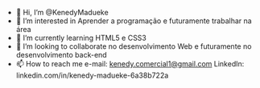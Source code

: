 - 👋 Hi, I’m @KenedyMadueke
- 👀 I’m interested in  Aprender  a  programação e futuramente trabalhar na área
- 🌱 I’m currently learning  HTML5 e CSS3
- 💞️ I’m looking to collaborate no desenvolvimento Web  e futuramente  no desenvolvimento back-end
- 📫 How to reach me e-mail: kenedy.comercial1@gmail.com LinkedIn: linkedin.com/in/kenedy-madueke-6a38b722a

<!---
KenedyMadueke/KenedyMadueke is a ✨ special ✨ repository because its `README.md` (this file) appears on your GitHub profile.
You can click the Preview link to take a look at your changes.
--->

